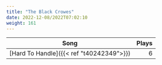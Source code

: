 ```yaml
---
title: "The Black Crowes"
date: 2022-12-08/2022T07:02:10
weight: 161
---
```




 Song | Plays 
----- | -----:
[Hard To Handle]({{< ref "t40242349">}}) | 6
